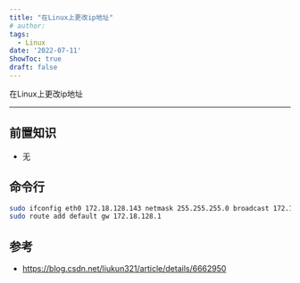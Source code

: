 ```yaml
---
title: "在Linux上更改ip地址"
# author: 
tags:
  - Linux
date: '2022-07-11'
ShowToc: true
draft: false
---
```

在Linux上更改ip地址
<!--more-->

---

## 前置知识

- 无

## 命令行
``` bash
sudo ifconfig eth0 172.18.128.143 netmask 255.255.255.0 broadcast 172.18.128.255 
sudo route add default gw 172.18.128.1
```

## 参考
- https://blog.csdn.net/liukun321/article/details/6662950
